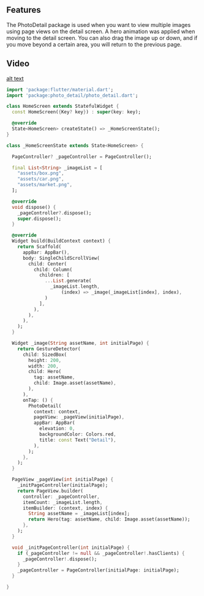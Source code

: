 ## Features

The PhotoDetail package is used when you want to view multiple images using page views on the detail screen.
A hero animation was applied when moving to the detail screen.
You can also drag the image up or down, and if you move beyond a certain area, you will return to the previous page.


## Video

[alt text](https://github.com/jinhan38/photo_detail/tree/master/video/example_video.gif)

```dart
import 'package:flutter/material.dart';
import 'package:photo_detail/photo_detail.dart';

class HomeScreen extends StatefulWidget {
  const HomeScreen({Key? key}) : super(key: key);

  @override
  State<HomeScreen> createState() => _HomeScreenState();
}

class _HomeScreenState extends State<HomeScreen> {

  PageController? _pageController = PageController();

  final List<String> _imageList = [
    "assets/box.png",
    "assets/car.png",
    "assets/market.png",
  ];

  @override
  void dispose() {
    _pageController?.dispose();
    super.dispose();
  }

  @override
  Widget build(BuildContext context) {
    return Scaffold(
      appBar: AppBar(),
      body: SingleChildScrollView(
        child: Center(
          child: Column(
            children: [
              ...List.generate(
                _imageList.length,
                    (index) => _image(_imageList[index], index),
              )
            ],
          ),
        ),
      ),
    );
  }

  Widget _image(String assetName, int initialPage) {
    return GestureDetector(
      child: SizedBox(
        height: 200,
        width: 200,
        child: Hero(
          tag: assetName,
          child: Image.asset(assetName),
        ),
      ),
      onTap: () {
        PhotoDetail(
          context: context,
          pageView: _pageView(initialPage),
          appBar: AppBar(
            elevation: 0,
            backgroundColor: Colors.red,
            title: const Text("Detail"),
          ),
        );
      },
    );
  }

  PageView _pageView(int initialPage) {
    _initPageController(initialPage);
    return PageView.builder(
      controller: _pageController,
      itemCount: _imageList.length,
      itemBuilder: (context, index) {
        String assetName = _imageList[index];
        return Hero(tag: assetName, child: Image.asset(assetName));
      },
    );
  }

  void _initPageController(int initialPage) {
    if (_pageController != null && _pageController!.hasClients) {
      _pageController!.dispose();
    }
    _pageController = PageController(initialPage: initialPage);
  }

}

```
